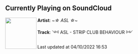 ## Currently Playing on SoundCloud

[<img align="left" width="100" src="https://i1.sndcdn.com/artworks-FaCvUZF1GYFwRhED-Ry3iaw-t500x500.jpg">](https://soundcloud.com/aslnxc/scb?in=millenniumstrike/sets/demodisc-2)

**Artist**: *~☆ ASL ☆~* 

**Track**: ༺ ASL - STRIP CLUB BEHAVIOUR ༻

Last updated at 04/10/2022 16:53
